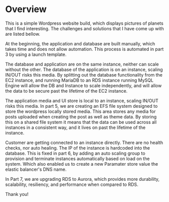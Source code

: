 # Overview

This is a simple Wordpress website build, which displays pictures of planets that I find interesting. The challenges and solutions that I have come up with are listed bellow.

At the beginning, the application and database are built manually, which takes time and does not allow automation. This process is automated in part 3 by using a launch template.

The database and application are on the same instance, neither can scale without the other. The database of the application is on an instance, 
scaling IN/OUT risks this media. By splitting out the database functionality from the EC2 instance, and running MariaDB to an RDS instance running MySQL Engine will allow the DB and Instance to scale independently, and will allow the data to be secure past the lifetime of the EC2 instance. 

The application media and UI store is local to an instance, scaling IN/OUT risks this media. In part 5, we are creating an EFS file system 
designed to store the wordpress locally stored media. This area stores any media for posts uploaded when creating the post as well as theme data. By storing this on a shared file system it means that the data can be used across all instances in a consistent way, and it lives on past the lifetime of the instance.

Customer are getting connected to an instance directly. There are no health checks, nor auto healing. The IP of the instance is hardcoded into the database. This is fixed in part 6, by adding an auto scaling group to provision and terminate instances automatically based on load on the system. Which also enabled us to create a new Paramater store value the elastic balancer's DNS name.

In Part 7, we are upgrading RDS to Aurora, which provides more durability, scalability, resiliency, and performance when compared to RDS.

Thank you!





